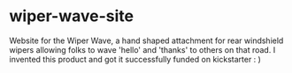 # wiper-wave-site
Website for the Wiper Wave, a hand shaped attachment for rear windshield wipers allowing folks to wave 'hello' and 'thanks' to others on that road. I invented this product and got it successfully funded on kickstarter : )

